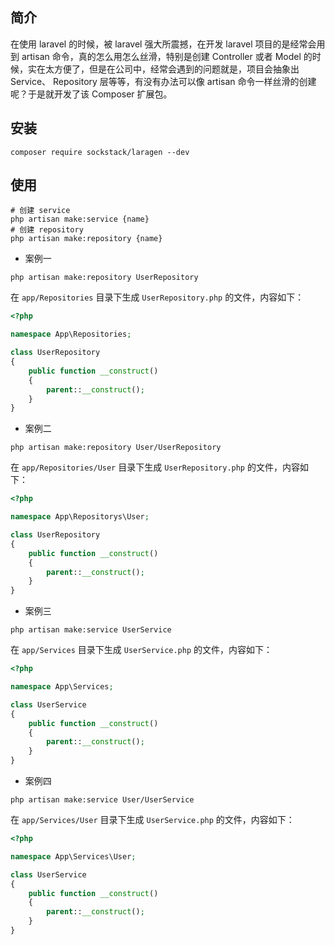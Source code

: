 ## 简介

在使用 laravel 的时候，被 laravel 强大所震撼，在开发 laravel 项目的是经常会用到 artisan 命令，真的怎么用怎么丝滑，特别是创建 Controller 或者 Model 的时候，实在太方便了，但是在公司中，经常会遇到的问题就是，项目会抽象出 Service、 Repository 层等等，有没有办法可以像 artisan 命令一样丝滑的创建呢？于是就开发了该 Composer 扩展包。

## 安装

```shell
composer require sockstack/laragen --dev
```

## 使用

```shell
# 创建 service
php artisan make:service {name}
# 创建 repository
php artisan make:repository {name}
```
- 案例一

```shell
php artisan make:repository UserRepository
```

在 `app/Repositories` 目录下生成 `UserRepository.php` 的文件，内容如下：

```php
<?php

namespace App\Repositories;

class UserRepository
{
    public function __construct()
    {
        parent::__construct();
    }
}
```

- 案例二

```shell
php artisan make:repository User/UserRepository
```

在 `app/Repositories/User` 目录下生成 `UserRepository.php` 的文件，内容如下：

```php
<?php

namespace App\Repositorys\User;

class UserRepository
{
    public function __construct()
    {
        parent::__construct();
    }
}
```
- 案例三

```shell
php artisan make:service UserService
```

在 `app/Services` 目录下生成 `UserService.php` 的文件，内容如下：

```php
<?php

namespace App\Services;

class UserService
{
    public function __construct()
    {
        parent::__construct();
    }
}
```

- 案例四

```shell
php artisan make:service User/UserService
```

在 `app/Services/User` 目录下生成 `UserService.php` 的文件，内容如下：

```php
<?php

namespace App\Services\User;

class UserService
{
    public function __construct()
    {
        parent::__construct();
    }
}
```
